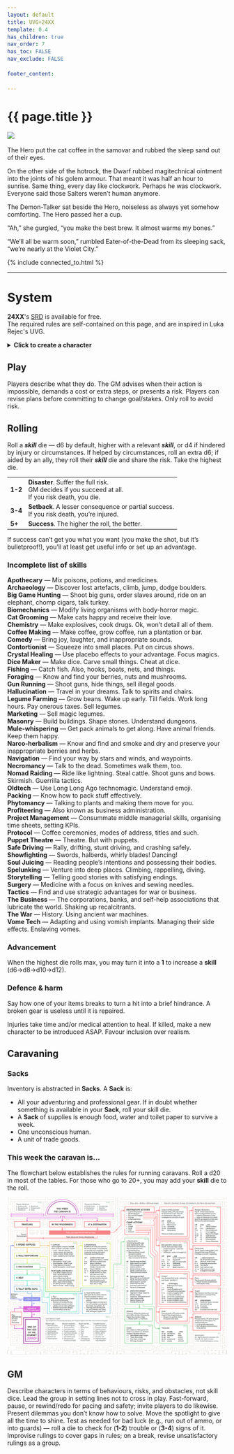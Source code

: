 ```yaml
---
layout: default
title: UVG+24XX
template: 0.4
has_children: true
nav_order: 7
has_toc: FALSE
nav_exclude: FALSE

footer_content: 

---
```


# {{ page.title }}

![](https://roningames.com.au/cdn/shop/products/EFP01000_1000x1000.webp?v=1646787736)

The Hero put the cat coffee in the samovar and rubbed the sleep sand out of their eyes.

On the other side of the hotrock, the Dwarf rubbed magitechnical ointment into the joints of his golem armour.
That meant it was half an hour to sunrise.
Same thing, every day like clockwork.
Perhaps he was clockwork.
Everyone said those Salters weren’t human anymore.

The Demon-Talker sat beside the Hero, noiseless as always yet somehow comforting.
The Hero passed her a cup.

“Ah,” she gurgled, “you make the best brew. 
It almost warms my bones.”

“We’ll all be warm soon,” rumbled Eater-of-the-Dead from its sleeping sack, “we’re nearly at the Violet City.”

{% include connected_to.html %}

---
# System

**24XX**'s <a href="https://jasontocci.itch.io/24xx" target="_blank">SRD</a> is available for free.  
The required rules are self-contained on this page, and are inspired in Luka Rejec's UVG.

<details close markdown="block">
  <summary id="index">
    <b>Click to create a character</b><br> 
  </summary>
---
<div style="height:25vh; width:110%;">
  <iframe
    src="https://null.perchance.org/chargedrpg-uvg"
    style="border:none; width:90%; height:100%;"
    allowfullscreen
  ></iframe>
</div>
</details>

## Play

Players describe what they do.
The GM advises when their action is impossible, demands a cost or extra steps, or presents a risk.
Players can revise plans before committing to change goal/stakes.
Only roll to avoid risk.

## Rolling

Roll a ***skill*** die — d6 by default, higher with a relevant ***skill***, or d4 if hindered by injury or circumstances.
If helped by circumstances, roll an extra d6; if aided by an ally, they roll their ***skill*** die and share the risk.
Take the highest die.

|         |                                                                                                          |
| ------- | -------------------------------------------------------------------------------------------------------- |
| **1-2** | **Disaster**. Suffer the full risk. <br>GM decides if you succeed at all.<br>If you risk death, you die. |
| **3-4** | **Setback**. A lesser consequence or partial success.<br>If you risk death, you’re injured.              |
| **5+**  | **Success**. The higher the roll, the better.                                                            |

If success can’t get you what you want (you make the shot, but it’s bulletproof!), you’ll at least get useful info or set up an advantage.

### Incomplete list of skills

**Apothecary** — Mix poisons, potions, and medicines.  
**Archaeology** —  Discover lost artefacts, climb, jump, dodge boulders.   
**Big Game Hunting** — Shoot big guns, order slaves around, ride on an elephant, chomp cigars, talk turkey.  
**Biomechanics** — Modify living organisms with body-horror magic.  
**Cat Grooming** — Make cats happy and receive their love.  
**Chemistry** — Make explosives, cook drugs. Ok, won’t detail all of them.  
**Coffee Making** — Make coffee, grow coffee, run a plantation or bar.  
**Comedy** — Bring joy, laughter, and inappropriate sounds.  
**Contortionist** — Squeeze into small places. Put on circus shows.  
**Crystal Healing** — Use placebo effects to your advantage. Focus magics.  
**Dice Maker** — Make dice. Carve small things. Cheat at dice.  
**Fishing** —  Catch fish. Also, hooks, boats, nets, and things.  
**Foraging** — Know and find your berries, nuts and mushrooms.  
**Gun Running** —  Shoot guns, hide things, sell illegal goods.  
**Hallucination** — Travel in your dreams. Talk to spirits and chairs.  
**Legume Farming** — Grow beans. Wake up early. Till fields. Work long hours. Pay onerous taxes. Sell legumes.  
**Marketing** — Sell magic legumes.  
**Masonry** —  Build buildings. Shape stones. Understand dungeons.  
**Mule-whispering** — Get pack animals to get along. Have animal friends. Keep them happy.  
**Narco-herbalism** — Know and find and smoke and dry and preserve your inappropriate berries and herbs.  
**Navigation** — Find your way by stars and winds, and waypoints.  
**Necromancy** — Talk to the dead. Sometimes walk them, too.  
**Nomad Raiding** — Ride like lightning. Steal cattle. Shoot guns and bows. Skirmish. Guerrilla tactics.  
**Oldtech** — Use Long Long Ago technomagic. Understand emoji.  
**Packing** — Know how to pack stuff effectively.  
**Phytomancy** — Talking to plants and making them move for you.  
**Profiteering** — Also known as business administration.  
**Project Management** — Consummate middle managerial skills, organising time sheets, setting KPIs.  
**Protocol** — Coffee ceremonies, modes of address, titles and such.  
**Puppet Theatre** — Theatre. But with puppets.  
**Safe Driving** — Rally, drifting, stunt driving, and crashing safely.  
**Showfighting** — Swords, halberds, whirly blades! Dancing!  
**Soul Juicing** — Reading people’s intentions and possessing their bodies.  
**Spelunking** — Venture into deep places. Climbing, rappelling, diving.  
**Storytelling** — Telling good stories with satisfying endings.  
**Surgery** — Medicine with a focus on knives and sewing needles.  
**Tactics** — Find and use strategic advantages for war or business.  
**The Business** — The corporations, banks, and self-help associations that lubricate the world. Shaking up recalcitrants.  
**The War** — History. Using ancient war machines.  
**Vome Tech** — Adapting and using vomish implants. Managing their side effects. Enslaving vomes.  

### Advancement
When the highest die rolls max, you may turn it into a **1** to increase a **skill** (d6→d8→d10→d12).

### Defence & harm

Say how one of your items breaks to turn a hit into a brief hindrance.
A broken gear is useless until it is repaired.

Injuries take time and/or medical attention to heal.
If killed, make a new character to be introduced ASAP.
Favour inclusion over realism.

## Caravaning

### Sacks

Inventory is abstracted in **Sacks**.
A **Sack** is:

- All your adventuring and professional gear. If in doubt whether something is available in your **Sack**, roll your skill die.
- A **Sack** of supplies is enough food, water and toilet paper to survive a week.
- One unconscious human.
- A unit of trade goods.

### This week the caravan is...

The flowchart below establishes the rules for running caravans.
Roll a d20 in most of the tables.
For those who go to 20+, you may add your **skill** die to the roll.

![](../../imgs/Screenshot%202025-05-12%20at%2017.53.24.png)

## GM

Describe characters in terms of behaviours, risks, and obstacles, not skill dice.
Lead the group in setting lines not to cross in play.
Fast-forward, pause, or rewind/redo for pacing and safety; invite players to do likewise.
Present dilemmas you don’t know how to solve.
Move the spotlight to give all the time to shine.
Test as needed for bad luck (e.g., run out of ammo, or into guards) — roll a die to check for (**1-2**) trouble or (**3-4**) signs of it.
Improvise rulings to cover gaps in rules; on a break, revise unsatisfactory rulings as a group.
